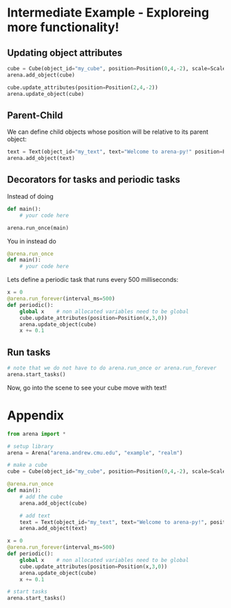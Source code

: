 # Intermediate Example - Exploreing more functionality!

## Updating object attributes
```python
cube = Cube(object_id="my_cube", position=Position(0,4,-2), scale=Scale(2,2,2))
arena.add_object(cube)

cube.update_attributes(position=Position(2,4,-2))
arena.update_object(cube)
```

## Parent-Child
We can define child objects whose position will be relative to its parent object:
```python
text = Text(object_id="my_text", text="Welcome to arena-py!" position=Position(0,2,0), parent=cube)
arena.add_object(text)
```

## Decorators for tasks and periodic tasks
Instead of doing
```python
def main():
    # your code here

arena.run_once(main)
```
You in instead do
```python
@arena.run_once
def main():
    # your code here
```

Lets define a periodic task that runs every 500 milliseconds:
```python
x = 0
@arena.run_forever(interval_ms=500)
def periodic():
    global x    # non allocated variables need to be global
    cube.update_attributes(position=Position(x,3,0))
    arena.update_object(cube)
    x += 0.1
```

## Run tasks
```python
# note that we do not have to do arena.run_once or arena.run_forever
arena.start_tasks()
```

Now, go into the scene to see your cube move with text!

# Appendix
```python
from arena import *

# setup library
arena = Arena("arena.andrew.cmu.edu", "example", "realm")

# make a cube
cube = Cube(object_id="my_cube", position=Position(0,4,-2), scale=Scale(2,2,2))

@arena.run_once
def main():
    # add the cube
    arena.add_object(cube)

    # add text
    text = Text(object_id="my_text", text="Welcome to arena-py!", position=Position(0,2,0), parent=cube)
    arena.add_object(text)

x = 0
@arena.run_forever(interval_ms=500)
def periodic():
    global x    # non allocated variables need to be global
    cube.update_attributes(position=Position(x,3,0))
    arena.update_object(cube)
    x += 0.1

# start tasks
arena.start_tasks()
```
